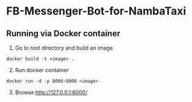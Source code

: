 # FB-Messenger-Bot-for-NambaTaxi

## Running via Docker container
1. Go to root directory and build an image
```
docker build -t <image> . 
```
2. Run docker container
```
docker run -d -p 8000:8000 <image>
```
3. Browse http://127.0.0.1:8000/

